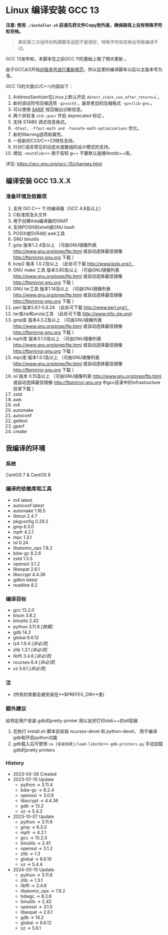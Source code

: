 # Linux 编译安装 GCC 13

**注意: 使用 `./installer.sh` 前请先将文件Copy到外层，确保路径上没有特殊字符和空格。**
> 某些第三方组件的构建脚本适配不是很好，特殊字符和空格会导致编译不过。

GCC 13发布啦，本脚本在之前GCC 11的基础上做了稍许更新 。

由于GCC从5开始[对版本号进行重新规范](https://gcc.gnu.org/develop.html#num_scheme)，所以这里的编译脚本以后以主版本号为准。

GCC 13的大致(C/C++)内容如下：

1. AddressSanitizer在Linux上默认开启 `detect_stack_use_after_return=1` 。
2. 新的调试符号压缩选项 `-gz=zstd` ，废弃老旧的压缩格式 `-gz=zlib-gnu` 。
3. 可以使用 [SARIF](https://sarifweb.azurewebsites.net/) 规范输出诊断信息。
4. 两个非标准 `std::pair` 开启 deprecated 标记 。
5. 支持 STABS 调式信息格式。
6. `-Ofast, -ffast-math and -funsafe-math-optimizations` 优化。
7. 新的Warning选项和属性。
8. 一些新的C23/C++23特性支持。
9. 针对C语言常见的动态长度数组的设计模式的支持。
10. 增加 `-nostdlibc++` 用于告知 g++ 不要默认链接libstdc++库。

详见: https://gcc.gnu.org/gcc-13/changes.html

## 编译安装 GCC 13.X.X

### 准备环境及依赖项

1. 支持 ISO C++ 11 的编译器（GCC 4.8及以上）
2. C标准库及头文件
3. 用于创建Ada编译器的GNAT
4. 支持POSIX的shell或GNU bash
5. POSIX或SVR4的 awk工具
6. GNU binutils
7. gzip 版本1.2.4及以上     （可由GNU镜像列表 http://www.gnu.org/prep/ftp.html 或自动选择最佳镜像 http://ftpmirror.gnu.org 下载 ）
8. bzip2 版本 1.0.2及以上    （此处可下载 http://www.bzip.org/）
9. GNU make 工具 版本3.80及以上 （可由GNU镜像列表 http://www.gnu.org/prep/ftp.html 或自动选择最佳镜像 http://ftpmirror.gnu.org 下载 ）
10. GNU tar工具 版本1.14及以上   （可由GNU镜像列表 http://www.gnu.org/prep/ftp.html 或自动选择最佳镜像 http://ftpmirror.gnu.org 下载 ）
11. perl 版本5.6.1-5.6.24      （此处可下载 http://www.perl.org/）
12. tar或zip和unzip工具 （此处可下载 http://www.info-zip.org)
13. gmp库 版本4.3.2及以上 （可由GNU镜像列表 http://www.gnu.org/prep/ftp.html 或自动选择最佳镜像 http://ftpmirror.gnu.org 下载 ）
14. mpfr库 版本3.1.0及以上 （可由GNU镜像列表 http://www.gnu.org/prep/ftp.html 或自动选择最佳镜像 http://ftpmirror.gnu.org 下载 ）
15. mpc库 版本1.0.1及以上 （可由GNU镜像列表 http://www.gnu.org/prep/ftp.html 或自动选择最佳镜像 http://ftpmirror.gnu.org 下载 ）
16. isl 版本 0.15及以上 （可由GNU镜像列表 http://www.gnu.org/prep/ftp.html 或自动选择最佳镜像 http://ftpmirror.gnu.org 中gcc目录中的infrastructure目录下载 ）
17. zstd
18. awk
19. m4
20. automake
21. autoconf
22. gettext
23. gperf
24. cmake

## 我编译的环境

### 系统

CentOS 7 & CentOS 8

### 编译的依赖库和工具

+ m4 latest
+ autoconf latest
+ automake 1.16.5
+ libtool 2.4.7
+ pkgconfig 0.29.2
+ gmp 6.3.0
+ mpfr 4.2.1
+ mpc 1.3.1
+ isl 0.24
+ libatomic_ops 7.8.2
+ bdw-gc 8.2.6
+ zstd 1.5.5
+ openssl 3.1.2
+ libexpat 2.6.1
+ libxcrypt 4.4.36
+ gdbm latest
+ readline 8.2

### 编译目标

+ gcc 13.2.0
+ bison 3.8.2
+ binutils 2.42
+ python 3.11.8 *[按需]*
+ gdb 14.2
+ global 6.6.12
+ lz4 1.9.4 *[非必须]*
+ zlib 1.3.1 *[非必须]*
+ libffi 3.4.6 *[非必须]*
+ ncurses 6.4 *[非必须]*
+ xz 5.6.1 *[非必须]*

### 注

+ (所有的库都会被安装在**$PREFEX_DIR**里)

### 额外建议

给特定用户安装 gdb的pretty-printer 用以友好打印stdc++的stl容器

1. 在执行 install.sh 脚本前安装 ncurses-devel 和 python-devel， 用于编译gdb和开启python功能
2. gdb载入后可使用 ```so [安装目录]/load-libstdc++-gdb-printers.py``` 手动加载gdb的pretty printers

### History

+ 2023-04-28    Created
+ 2023-07-15    Update
  + python -> 3.11.4
  + bdw-gc -> 8.2.4
  + openssl -> 3.0.9
  + libxcrypt -> 4.4.36
  + gdb -> 13.2
  + xz -> 5.4.3
+ 2023-10-07    Update
  + python -> 3.11.6
  + gmp -> 6.3.0
  + mpfr -> 4.2.1
  + gcc -> 13.2.0
  + binutils -> 2.41
  + openssl -> 3.1.2
  + zlib -> 1.3
  + global -> 6.6.10
  + xz -> 5.4.4
+ 2024-03-15    Update
  + python -> 3.11.8
  + zlib -> 1.3.1
  + libffi -> 3.4.6
  + libatomic_ops -> 7.8.2
  + bdwgc -> 8.2.6
  + binutils -> 2.42
  + openssl -> 3.1.5
  + libexpat -> 2.6.1
  + gdb -> 14.2
  + global -> 6.6.12
  + xz -> 5.6.1

